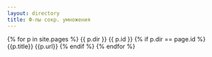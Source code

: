 ```yaml
---
layout: directory
title: Ф-лы сокр. умножения
---
```


{% for p in site.pages %}
  {{ p.dir }}
  {{ p.id }}
  {% if p.dir == page.id %}
    {{p.title}}
    {{p.url}}
  {% endif %}
{% endfor %}
